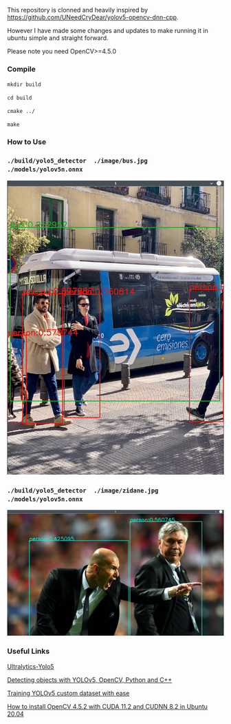 
This repository is clonned and heavily inspired by https://github.com/UNeedCryDear/yolov5-opencv-dnn-cpp.

However I have made some changes and updates to make running it in ubuntu simple and straight forward.

Please note you need OpenCV>=4.5.0


### Compile

`mkdir build`

`cd build`

`cmake ../`

`make`


### How to Use

### `./build/yolo5_detector  ./image/bus.jpg  ./models/yolov5n.onnx`

[![Bus with Yolo5 Nano](https://raw.githubusercontent.com/HefnySco/yolov5-opencv-dnn-cpp/master/results/bus.png "Bus with Yolo5 Nano")](https://raw.githubusercontent.com/HefnySco/yolov5-opencv-dnn-cpp/master/results/bus.png "Bus with Yolo5 Nano")


### `./build/yolo5_detector  ./image/zidane.jpg  ./models/yolov5n.onnx`

[![Zidane Image with Yolo5 Nano](https://raw.githubusercontent.com/HefnySco/yolov5-opencv-dnn-cpp/master/results/zidane.png "Zidane Image with Yolo5 Nano")](https://raw.githubusercontent.com/HefnySco/yolov5-opencv-dnn-cpp/master/results/zidane.png "Zidane Image with Yolo5 Nano")

### Useful Links
[Ultralytics-Yolo5](https://github.com/ultralytics/yolov5 "Ultralytics-Yolo5")

[Detecting objects with YOLOv5, OpenCV, Python and C++](https://medium.com/mlearning-ai/detecting-objects-with-yolov5-opencv-python-and-c-c7cf13d1483c "Detecting objects with YOLOv5, OpenCV, Python and C++")

[Training YOLOv5 custom dataset with ease](https://medium.com/mlearning-ai/training-yolov5-custom-dataset-with-ease-e4f6272148ad "Training YOLOv5 custom dataset with ease")

[How to install OpenCV 4.5.2 with CUDA 11.2 and CUDNN 8.2 in Ubuntu 20.04](https://gist.github.com/raulqf/f42c718a658cddc16f9df07ecc627be7 "How to install OpenCV 4.5.2 with CUDA 11.2 and CUDNN 8.2 in Ubuntu 20.04")


